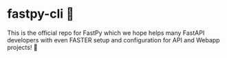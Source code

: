 # fastpy-cli 🎈

This is the official repo for FastPy which we hope helps many FastAPI developers with even FASTER setup and configuration for API and Webapp projects! 🚀
